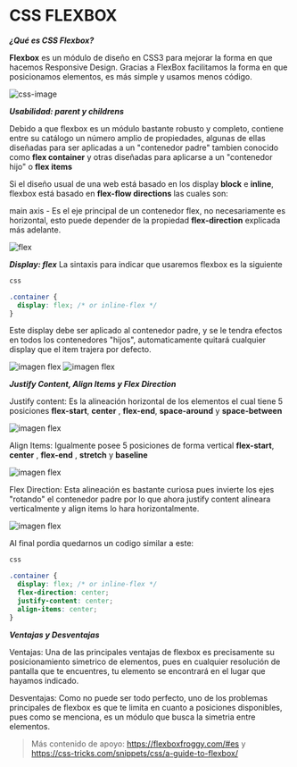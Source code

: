 
# CSS FLEXBOX

***¿Qué es CSS Flexbox?***

**Flexbox** es un módulo de diseño en CSS3 para mejorar la forma en que hacemos Responsive Design. Gracias a FlexBox facilitamos la forma en que posicionamos elementos, es más simple y usamos menos código.

![css-image](https://s3-us-west-1.amazonaws.com/fili-blog/2018/09/flex-wrap2.jpg)

***Usabilidad: parent y childrens***

Debido a que flexbox es un módulo bastante robusto y completo, contiene entre su catálogo un número amplio de propiedades, algunas de ellas diseñadas para ser aplicadas a un "contenedor padre" tambien conocido como **flex container** y otras diseñadas para aplicarse a un "contenedor hijo" o **flex items**

Si el diseño usual de una web está basado en los display **block** e **inline**, flexbox 
está basado en **flex-flow directions** las cuales son: 

main axis - Es el eje principal de un contenedor flex, no necesariamente es horizontal, esto puede depender de la propiedad **flex-direction** explicada más adelante.

![flex](https://www.w3.org/TR/css-flexbox-1/images/flex-direction-terms.svg)

***Display: flex***
La sintaxis para indicar que usaremos flexbox es la siguiente 

```css
css

.container {
  display: flex; /* or inline-flex */
}
```

Este display debe ser aplicado al contenedor padre, y se le tendra efectos en todos los contenedores "hijos", automaticamente quitará cualquier display que el item trajera por defecto.

![imagen flex](https://css-tricks.com/wp-content/uploads/2018/10/01-container.svg)
![imagen flex](https://css-tricks.com/wp-content/uploads/2018/10/02-items.svg)



***Justify Content, Align Items y Flex Direction***

Justify content: Es la alineación horizontal de los elementos el cual tiene 5 posiciones **flex-start**, **center** , **flex-end**, **space-around** y **space-between**

![imagen flex](https://css-tricks.com/wp-content/uploads/2018/10/justify-content.svg)


Align Items: Igualmente posee 5 posiciones de forma vertical **flex-start**, **center** , **flex-end** , **stretch** y **baseline**

![imagen flex](https://css-tricks.com/wp-content/uploads/2018/10/align-items.svg)


Flex Direction: Esta alineación es bastante curiosa pues invierte los ejes "rotando" el contenedor padre por lo que ahora justify content alineara verticalmente y align items lo hara horizontalmente.

![imagen flex](https://css-tricks.com/wp-content/uploads/2018/10/flex-direction.svg)

Al final pordia quedarnos un codigo similar a este:

```css
css

.container {
  display: flex; /* or inline-flex */
  flex-direction: center;
  justify-content: center;
  align-items: center;
}
```

***Ventajas y Desventajas***

Ventajas: 
Una de las principales ventajas de flexbox es precisamente su posicionamiento simetrico de elementos, pues en cualquier resolución de pantalla que te encuentres, tu elemento se encontrará en el lugar que hayamos indicado.

Desventajas:
Como no puede ser todo perfecto, uno de los problemas principales de flexbox es que te limita en cuanto a posiciones disponibles, pues como se menciona, es un módulo que busca la simetria entre elementos.

>Más contenido de apoyo: https://flexboxfroggy.com/#es y https://css-tricks.com/snippets/css/a-guide-to-flexbox/  





